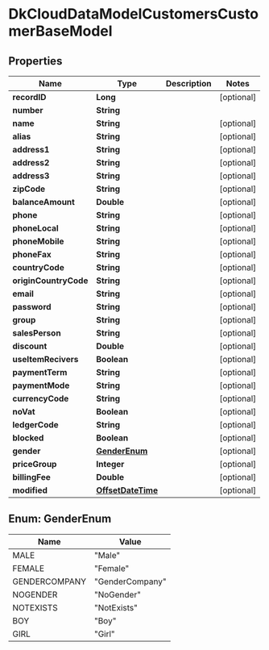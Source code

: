 
# DkCloudDataModelCustomersCustomerBaseModel

## Properties
Name | Type | Description | Notes
------------ | ------------- | ------------- | -------------
**recordID** | **Long** |  |  [optional]
**number** | **String** |  | 
**name** | **String** |  |  [optional]
**alias** | **String** |  |  [optional]
**address1** | **String** |  |  [optional]
**address2** | **String** |  |  [optional]
**address3** | **String** |  |  [optional]
**zipCode** | **String** |  |  [optional]
**balanceAmount** | **Double** |  |  [optional]
**phone** | **String** |  |  [optional]
**phoneLocal** | **String** |  |  [optional]
**phoneMobile** | **String** |  |  [optional]
**phoneFax** | **String** |  |  [optional]
**countryCode** | **String** |  |  [optional]
**originCountryCode** | **String** |  |  [optional]
**email** | **String** |  |  [optional]
**password** | **String** |  |  [optional]
**group** | **String** |  |  [optional]
**salesPerson** | **String** |  |  [optional]
**discount** | **Double** |  |  [optional]
**useItemRecivers** | **Boolean** |  |  [optional]
**paymentTerm** | **String** |  |  [optional]
**paymentMode** | **String** |  |  [optional]
**currencyCode** | **String** |  |  [optional]
**noVat** | **Boolean** |  |  [optional]
**ledgerCode** | **String** |  |  [optional]
**blocked** | **Boolean** |  |  [optional]
**gender** | [**GenderEnum**](#GenderEnum) |  |  [optional]
**priceGroup** | **Integer** |  |  [optional]
**billingFee** | **Double** |  |  [optional]
**modified** | [**OffsetDateTime**](OffsetDateTime.md) |  |  [optional]


<a name="GenderEnum"></a>
## Enum: GenderEnum
Name | Value
---- | -----
MALE | &quot;Male&quot;
FEMALE | &quot;Female&quot;
GENDERCOMPANY | &quot;GenderCompany&quot;
NOGENDER | &quot;NoGender&quot;
NOTEXISTS | &quot;NotExists&quot;
BOY | &quot;Boy&quot;
GIRL | &quot;Girl&quot;



